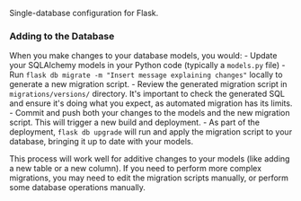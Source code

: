 Single-database configuration for Flask.

### Adding to the Database

When you make changes to your database models, you would:
    - Update your SQLAlchemy models in your Python code (typically a `models.py` file)
    - Run `flask db migrate -m "Insert message explaining changes"` locally to generate a new migration script.
    - Review the generated migration script in `migrations/versions/` directory. It's important to check the generated SQL and ensure it's doing what you expect, as automated migration has its limits.
    - Commit and push both your changes to the models and the new migration script. This will trigger a new build and deployment.
    - As part of the deployment, `flask db upgrade` will run and apply the migration script to your database, bringing it up to date with your models.

This process will work well for additive changes to your models (like adding a new table or a new column).
If you need to perform more complex migrations, you may need to edit the migration scripts manually, or perform some database operations manually.
